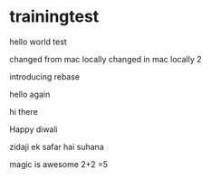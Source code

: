 # trainingtest




hello world test

changed from mac locally
changed in mac locally 2

introducing rebase

hello again

hi there

Happy diwali


zidaji ek safar hai suhana

magic is awesome
2+2 =5